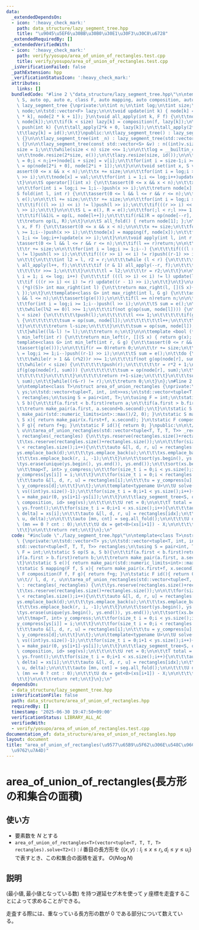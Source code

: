 ```yaml
---
data:
  _extendedDependsOn:
  - icon: ':heavy_check_mark:'
    path: data_structure/lazy_segment_tree.hpp
    title: "\u9045\u5EF6\u30BB\u30B0\u30E1\u30F3\u30C8\u6728"
  _extendedRequiredBy: []
  _extendedVerifiedWith:
  - icon: ':heavy_check_mark:'
    path: verify/yosupo/area_of_union_of_rectangles.test.cpp
    title: verify/yosupo/area_of_union_of_rectangles.test.cpp
  _isVerificationFailed: false
  _pathExtension: hpp
  _verificationStatusIcon: ':heavy_check_mark:'
  attributes:
    links: []
  bundledCode: "#line 2 \"data_structure/lazy_segment_tree.hpp\"\n\ntemplate<class\
    \ S, auto op, auto e, class F, auto mapping, auto composition, auto id>\nstruct\
    \ lazy_segment_tree {\nprivate:\n\tint n;\n\tint log;\n\tint size;\n\tstd::vector<S>\
    \ node;\n\tstd::vector<F> lazy;\n\n\tvoid update(int k) { node[k] = op(node[2\
    \ * k], node[2 * k + 1]); }\n\tvoid all_apply(int k, F f) {\n\t\tnode[k] = mapping(f,\
    \ node[k]);\n\t\tif(k < size) lazy[k] = composition(f, lazy[k]);\n\t}\n\tvoid\
    \ push(int k) {\n\t\tall_apply(2*k + 0, lazy[k]);\n\t\tall_apply(2*k + 1, lazy[k]);\n\
    \t\tlazy[k] = id();\n\t}\npublic:\n\tlazy_segment_tree() : lazy_segment_tree(0)\
    \ {}\n\n\tlazy_segment_tree(int _n) : lazy_segment_tree(std::vector<S>(_n, e()))\
    \ {}\n\n\tlazy_segment_tree(const std::vector<S> &v) : n((int)v.size()) {\n\t\t\
    size = 1;\n\t\twhile(size < n) size <<= 1;\n\n\t\tlog = __builtin_ctz(size);\n\
    \n\t\tnode.resize(2*size, e());\n\t\tlazy.resize(size, id());\n\n\t\tfor(int i\
    \ = 0;i < n;i++)node[i + size] = v[i];\n\t\tfor(int i = size-1;i >= 1;i--)node[i]\
    \ = op(node[2*i + 0], node[2*i + 1]);\n\t}\n\n\tvoid set(int x, S val) {\n\t\t\
    assert(0 <= x && x < n);\n\t\tx += size;\n\n\t\tfor(int i = log;i >= 1;i--)push(x\
    \ >> i);\n\t\tnode[x] = val;\n\t\tfor(int i = 1;i <= log;i++)update(x >> i);\n\
    \t}\n\n\tS operator[](int x) {\n\t\tassert(0 <= x && x < n);\n\t\tx += size;\n\
    \n\t\tfor(int i = log;i >= 1;i--)push(x >> i);\n\t\treturn node[x];\n\t}\n\n\t\
    S fold(int l, int r) {\n\t\tassert(0 <= l && l <= r && r <= n);\n\t\tif(l == r)return\
    \ e();\n\n\t\tl += size;\n\t\tr += size;\n\n\t\tfor(int i = log;i >= 1;i--) {\n\
    \t\t\tif(((l >> i) << i) != l)push(l >> i);\n\t\t\tif(((r >> i) << i) != r)push((r-1)\
    \ >> i);\n\t\t}\n\n\t\tS L = e(), R = e();\n\t\tfor(;l < r;l >>= 1, r >>= 1){\n\
    \t\t\tif(l&1)L = op(L, node[l++]);\n\t\t\tif(r&1)R = op(node[--r], R);\n\t\t}\n\
    \t\treturn op(L, R);\n\t}\n\n\tS all_fold() { return node[1]; };\n\n\tvoid apply(int\
    \ x, F f) {\n\t\tassert(0 <= x && x < n);\n\n\t\tx += size;\n\t\tfor(int i = log;i\
    \ >= 1;i--)push(x >> i);\n\t\tnode[x] = mapping(f, node[x]);\n\t\tfor(int i =\
    \ 1;i <= log;i++)update(x >> i);\n\t}\n\n\tvoid apply(int l, int r, F f) {\n\t\
    \tassert(0 <= l && l <= r && r <= n);\n\t\tif(l == r)return;\n\n\t\tl += size;\n\
    \t\tr += size;\n\n\t\tfor(int i = log;i >= 1;i--) {\n\t\t\tif(((l >> i) << i)\
    \ != l)push(l >> i);\n\t\t\tif(((r >> i) << i) != r)push((r-1) >> i);\n\t\t}\n\
    \n\t\t{\n\t\t\tint l2 = l, r2 = r;\n\t\t\twhile (l < r) {\n\t\t\t\tif (l & 1)\
    \ all_apply(l++, f);\n\t\t\t\tif (r & 1) all_apply(--r, f);\n\t\t\t\tl >>= 1;\n\
    \t\t\t\tr >>= 1;\n\t\t\t}\n\t\t\tl = l2;\n\t\t\tr = r2;\n\t\t}\n\n\t\tfor (int\
    \ i = 1; i <= log; i++) {\n\t\t\tif (((l >> i) << i) != l) update(l >> i);\n\t\
    \t\tif (((r >> i) << i) != r) update((r - 1) >> i);\n\t\t}\n\t}\n\n\ttemplate<bool\
    \ (*g)(S)> int max_right(int l) {\n\t\treturn max_right(l, [](S x){ return g(x);\
    \ });\n\t}\n\ttemplate<class G> int max_right(int l, G g) {\n\t\tassert(0 <= l\
    \ && l <= n);\n\t\tassert(g(e()));\n\n\t\tif(l == n)return n;\n\n\t\tl += size;\n\
    \t\tfor(int i = log;i >= 1;i--)push(l >> i);\n\n\t\tS sum = e();\n\t\tdo {\n\t\
    \t\twhile(l%2 == 0)l >>= 1;\n\t\t\tif(not g(op(sum, node[l]))) {\n\t\t\t\twhile(l\
    \ < size) {\n\t\t\t\t\tpush(l);\n\t\t\t\t\tl <<= 1;\n\t\t\t\t\tif(g(op(sum, node[l])))\
    \ {\n\t\t\t\t\t\tsum = op(sum, node[l]);\n\t\t\t\t\t\tl++;\n\t\t\t\t\t}\n\t\t\t\
    \t}\n\t\t\t\treturn l-size;\n\t\t\t}\n\t\t\tsum = op(sum, node[l]);\n\t\t\tl++;\n\
    \t\t}while((l&-l) != l);\n\t\treturn n;\n\t}\n\n\ttemplate <bool (*g)(S)> int\
    \ min_left(int r) {\n\t\treturn min_left(r, [](S x) { return g(x); });\n\t}\n\t\
    template<class G> int min_left(int r, G g) {\n\t\tassert(0 <= r && r <= n);\n\t\
    \tassert(g(e()));\n\n\t\tif(r == 0)return 0;\n\n\t\tr += size;\n\t\tfor(int i\
    \ = log;i >= 1;i--)push((r-1) >> i);\n\n\t\tS sum = e();\n\t\tdo {\n\t\t\tr--;\n\
    \t\t\twhile(r > 1 && (r%2))r >>= 1;\n\t\t\tif(not g(op(node[r], sum))) {\n\t\t\
    \t\twhile(r < size) {\n\t\t\t\t\tpush(r);\n\t\t\t\t\tr = r*2 + 1;\n\t\t\t\t\t\
    if(g(op(node[r], sum))) {\n\t\t\t\t\t\tsum = op(node[r], sum);\n\t\t\t\t\t\tr--;\n\
    \t\t\t\t\t}\n\t\t\t\t}\n\t\t\t\treturn r+1-size;\n\t\t\t}\n\t\t\tsum = op(node[r],\
    \ sum);\n\t\t}while((r&-r) != r);\n\t\treturn 0;\n\t}\n};\n#line 2 \"data_structure/area_of_union_of_rectangles.hpp\"\
    \n\ntemplate<class T>\nstruct area_of_union_rectangles {\nprivate:\n\tstd::vector<T>\
    \ ys;\n\tstd::vector<tuple<T, int, int>>xs;\n\tstd::vector<tuple<T, T, T, T>>\
    \ rectangles;\n\tusing S = pair<int, T>;\n\tusing F = int;\n\tstatic S op(S a,\
    \ S b){\n\t\tif(a.first < b.first)return a;\n\t\tif(a.first > b.first)return b;\n\
    \t\treturn make_pair(a.first, a.second+b.second);\n\t}\n\tstatic S e(){ return\
    \ make_pair(std::numeric_limits<int>::max()/2, 0); }\n\tstatic S mapping(F f,\
    \ S x){ return make_pair(x.first+f, x.second); }\n\tstatic F composition(F f,\
    \ F g){ return f+g; }\n\tstatic F id(){ return 0; }\npublic:\n\n\t// l, d, r,\
    \ u\n\tarea_of_union_rectangles(std::vector<tuple<T, T, T, T>> _rectangles) :\
    \ rectangles(_rectangles) {\n\t\tys.reserve(rectangles.size()+rectangles.size());\n\
    \t\txs.reserve(rectangles.size()+rectangles.size());\n\n\t\tfor(size_t i = 0;i\
    \ < rectangles.size();i++){\n\t\t\tauto &[l, d, r, u] = rectangles[i];\n\t\t\t\
    ys.emplace_back(d);\n\t\t\tys.emplace_back(u);\n\t\t\txs.emplace_back(l, i, 1);\n\
    \t\t\txs.emplace_back(r, i, -1);\n\t\t}\n\n\t\tsort(ys.begin(), ys.end());\n\t\
    \tys.erase(unique(ys.begin(), ys.end()), ys.end());\n\t\tsort(xs.begin(), xs.end());\n\
    \n\t\tmap<T, int> y_compress;\n\t\tfor(size_t i = 0;i < ys.size();i++){\n\t\t\t\
    y_compress[ys[i]] = i;\n\t\t}\n\t\tfor(size_t i = 0;i < rectangles.size();i++){\n\
    \t\t\tauto &[l, d, r, u] = rectangles[i];\n\t\t\tu = y_compress[u];\n\t\t\td =\
    \ y_compress[d];\n\t\t}\n\t};\n\n\ttemplate<typename U>\n\tU solve(){\n\t\tstd::vector<S>\
    \ vs((int)ys.size()-1);\n\t\tfor(size_t i = 0;i+1 < ys.size();i++){\n\t\t\tvs[i]\
    \ = make_pair(0, ys[i+1]-ys[i]);\n\t\t}\n\t\tlazy_segment_tree<S, op, e, F, mapping,\
    \ composition, id> seg(vs);\n\t\t\n\t\tU ret = 0;\n\n\t\tT total = ys.back() -\
    \ ys.front();\n\t\tfor(size_t i = 0;i+1 < xs.size();i++){\n\t\t\tauto &[X, idx,\
    \ delta] = xs[i];\n\t\t\tauto &[l, d, r, u] = rectangles[idx];\n\t\t\tseg.apply(d,\
    \ u, delta);\n\n\t\t\tauto [mn, cnt] = seg.all_fold();\n\n\t\t\tU dy = total -\
    \ (mn == 0 ? cnt : 0);\n\t\t\tU dx = get<0>(xs[i+1]) - X;\n\n\t\t\tret += dy*dx;\n\
    \t\t}\n\n\t\treturn ret;\n\t}\n};\n"
  code: "#include \"./lazy_segment_tree.hpp\"\n\ntemplate<class T>\nstruct area_of_union_rectangles\
    \ {\nprivate:\n\tstd::vector<T> ys;\n\tstd::vector<tuple<T, int, int>>xs;\n\t\
    std::vector<tuple<T, T, T, T>> rectangles;\n\tusing S = pair<int, T>;\n\tusing\
    \ F = int;\n\tstatic S op(S a, S b){\n\t\tif(a.first < b.first)return a;\n\t\t\
    if(a.first > b.first)return b;\n\t\treturn make_pair(a.first, a.second+b.second);\n\
    \t}\n\tstatic S e(){ return make_pair(std::numeric_limits<int>::max()/2, 0); }\n\
    \tstatic S mapping(F f, S x){ return make_pair(x.first+f, x.second); }\n\tstatic\
    \ F composition(F f, F g){ return f+g; }\n\tstatic F id(){ return 0; }\npublic:\n\
    \n\t// l, d, r, u\n\tarea_of_union_rectangles(std::vector<tuple<T, T, T, T>> _rectangles)\
    \ : rectangles(_rectangles) {\n\t\tys.reserve(rectangles.size()+rectangles.size());\n\
    \t\txs.reserve(rectangles.size()+rectangles.size());\n\n\t\tfor(size_t i = 0;i\
    \ < rectangles.size();i++){\n\t\t\tauto &[l, d, r, u] = rectangles[i];\n\t\t\t\
    ys.emplace_back(d);\n\t\t\tys.emplace_back(u);\n\t\t\txs.emplace_back(l, i, 1);\n\
    \t\t\txs.emplace_back(r, i, -1);\n\t\t}\n\n\t\tsort(ys.begin(), ys.end());\n\t\
    \tys.erase(unique(ys.begin(), ys.end()), ys.end());\n\t\tsort(xs.begin(), xs.end());\n\
    \n\t\tmap<T, int> y_compress;\n\t\tfor(size_t i = 0;i < ys.size();i++){\n\t\t\t\
    y_compress[ys[i]] = i;\n\t\t}\n\t\tfor(size_t i = 0;i < rectangles.size();i++){\n\
    \t\t\tauto &[l, d, r, u] = rectangles[i];\n\t\t\tu = y_compress[u];\n\t\t\td =\
    \ y_compress[d];\n\t\t}\n\t};\n\n\ttemplate<typename U>\n\tU solve(){\n\t\tstd::vector<S>\
    \ vs((int)ys.size()-1);\n\t\tfor(size_t i = 0;i+1 < ys.size();i++){\n\t\t\tvs[i]\
    \ = make_pair(0, ys[i+1]-ys[i]);\n\t\t}\n\t\tlazy_segment_tree<S, op, e, F, mapping,\
    \ composition, id> seg(vs);\n\t\t\n\t\tU ret = 0;\n\n\t\tT total = ys.back() -\
    \ ys.front();\n\t\tfor(size_t i = 0;i+1 < xs.size();i++){\n\t\t\tauto &[X, idx,\
    \ delta] = xs[i];\n\t\t\tauto &[l, d, r, u] = rectangles[idx];\n\t\t\tseg.apply(d,\
    \ u, delta);\n\n\t\t\tauto [mn, cnt] = seg.all_fold();\n\n\t\t\tU dy = total -\
    \ (mn == 0 ? cnt : 0);\n\t\t\tU dx = get<0>(xs[i+1]) - X;\n\n\t\t\tret += dy*dx;\n\
    \t\t}\n\n\t\treturn ret;\n\t}\n};\n"
  dependsOn:
  - data_structure/lazy_segment_tree.hpp
  isVerificationFile: false
  path: data_structure/area_of_union_of_rectangles.hpp
  requiredBy: []
  timestamp: '2025-06-30 19:47:50+09:00'
  verificationStatus: LIBRARY_ALL_AC
  verifiedWith:
  - verify/yosupo/area_of_union_of_rectangles.test.cpp
documentation_of: data_structure/area_of_union_of_rectangles.hpp
layout: document
title: "area_of_union_of_rectangles(\u9577\u65B9\u5F62\u306E\u548C\u96C6\u5408\u306E\
  \u9762\u7A4D)"
---
```


# area_of_union_of_rectangles(長方形の和集合の面積)

## 使い方

- 要素数を $N$ とする
- ``area_of_union_of_rectangles<T>(vector<tuple<T, T, T, T> rectangles).solve<T2>()`` : $i$ 番目の長方形を $\{(x, y) : l_i \leq x \leq r_i, d_i \leq y \leq u_i\}$ で表すとき、この和集合の面積を返す。 $O(N \log{N})$

## 説明

$(\text{最小値}, \text{最小値となっている数})$ を持つ遅延セグ木を使って $y$ 座標を走査することによって求めることができる。

走査する際には、重なっている長方形の数が $0$ である部分について数えている。
